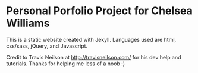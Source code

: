 Personal Porfolio Project for Chelsea Williams
===================

This is a static website created with Jekyll.  Languages used are html, css/sass, jQuery, and Javascript.  


Credit to Travis Neilson at http://travisneilson.com/ for his dev help and tutorials.  Thanks for helping me less of a noob :)  